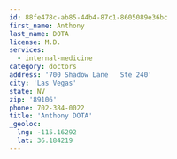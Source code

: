 ```yaml
---
id: 88fe478c-ab85-44b4-87c1-8605089e36bc
first_name: Anthony
last_name: DOTA
license: M.D.
services:
  - internal-medicine
category: doctors
address: '700 Shadow Lane   Ste 240'
city: 'Las Vegas'
state: NV
zip: '89106'
phone: 702-384-0022
title: 'Anthony DOTA'
_geoloc:
  lng: -115.16292
  lat: 36.184219
---
```

